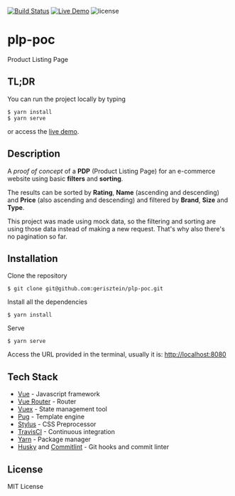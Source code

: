 [![Build Status](https://travis-ci.org/gerisztein/plp-poc.svg?branch=master)](https://travis-ci.org/gerisztein/plp-poc)
[![Live Demo](https://img.shields.io/website-up-down-green-red/http/shields.io.svg?label=live-demo)](https://gerisztein.github.io/plp-poc)
![license](https://img.shields.io/github/license/mashape/apistatus.svg)


# plp-poc
Product Listing Page

## TL;DR

You can run the project locally by typing

```shell
$ yarn install
$ yarn serve
```

or access the [live demo](https://gerisztein.github.io/plp-poc/).

## Description

A *proof of concept* of a **PDP** (Product Listing Page) for an e-commerce website using basic **filters** and **sorting**.

The results can be sorted by **Rating**, **Name** (ascending and descending) and **Price** (also ascending and descending) and filtered by **Brand**, **Size** and **Type**.

This project was made using mock data, so the filtering and sorting are using those data instead of making a new request. That's why also there's no pagination so far.

## Installation

Clone the repository

```shell
$ git clone git@github.com:gerisztein/plp-poc.git
```

Install all the dependencies

```shell
$ yarn install
```

Serve

```shell
$ yarn serve
```

Access the URL provided in the terminal, usually it is:  [http://localhost:8080](http://localhost:8080)

## Tech Stack

- [Vue](https://www.vuejs.org/) - Javascript framework
- [Vue Router](https://router.vuejs.org/) - Router
- [Vuex](https://vuex.vuejs.org/) - State management tool
- [Pug](https://pugjs.org/) - Template engine
- [Stylus](http://stylus-lang.com/) - CSS Preprocessor
- [TravisCI](https://travis-ci.org/) - Continuous integration
- [Yarn](https://yarnpkg.com/) - Package manager
- [Husky](https://github.com/typicode/husky) and [Commitlint](https://github.com/marionebl/commitlint) - Git hooks and commit linter

## License

MIT License
